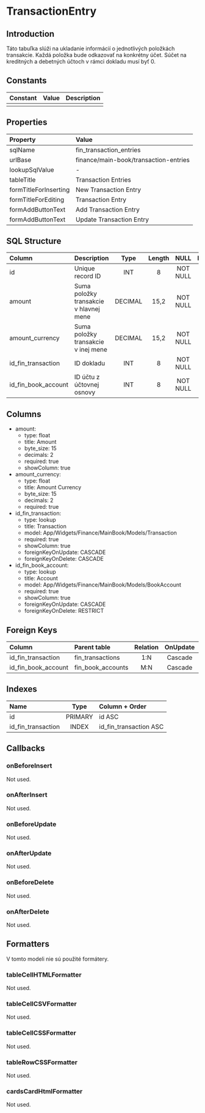 # TransactionEntry

## Introduction

Táto tabuľka slúži na ukladanie informácií o jednotlivých položkách transakcie. Každá položka bude odkazovať na konkrétny účet. Súčet na kreditných a debetných účtoch v rámci dokladu musí byť 0. 

## Constants

| Constant | Value | Description |
| -------- | ----- | ----------- |
|          |       |             |

## Properties

| Property              | Value                                 |
| :-------------------- | :------------------------------------ |
| sqlName               | fin_transaction_entries               |
| urlBase               | finance/main-book/transaction-entries |
| lookupSqlValue        | -                                     |
| tableTitle            | Transaction Entries                   |
| formTitleForInserting | New Transaction Entry                 |
| formTitleForEditing   | Transaction Entry                     |
| formAddButtonText     | Add Transaction Entry                 |
| formAddButtonText     | Update Transaction Entry              |

## SQL Structure

| Column              | Description                            | Type    | Length | NULL     | Default |
| :------------------ | :------------------------------------- | :-----: | :----: | :------: | :-----: |
| id                  | Unique record ID                       | INT     | 8      | NOT NULL | 0       |
| amount              | Suma položky transakcie v hlavnej mene | DECIMAL | 15,2   | NOT NULL | 0       |
| amount_currency     | Suma položky transakcie v inej mene    | DECIMAL | 15,2   | NOT NULL | 0       |
| id_fin_transaction  | ID dokladu                             | INT     | 8      | NOT NULL | 0       |
| id_fin_book_account | ID účtu z účtovnej osnovy              | INT     | 8      | NOT NULL | 0       |

## Columns

* amount:
  * type: float
  * title: Amount
  * byte_size: 15
  * decimals: 2
  * required: true
  * showColumn: true
* amount_currency:
  * type: float
  * title: Amount Currency
  * byte_size: 15
  * decimals: 2
  * required: true
* id_fin_transaction:
  * type: lookup
  * title: Transaction
  * model: App/Widgets/Finance/MainBook/Models/Transaction
  * required: true
  * showColumn: true
  * foreignKeyOnUpdate: CASCADE
  * foreignKeyOnDelete: CASCADE
* id_fin_book_account:
  * type: lookup
  * title: Account
  * model: App/Widgets/Finance/MainBook/Models/BookAccount
  * required: true
  * showColumn: true
  * foreignKeyOnUpdate: CASCADE
  * foreignKeyOnDelete: RESTRICT

## Foreign Keys

| Column              | Parent table      | Relation | OnUpdate | OnDelete |
| :------------------ | :---------------- | :------: | :------: | :------: |
| id_fin_transaction  | fin_transactions  | 1:N      | Cascade  | Cascade  |
| id_fin_book_account | fin_book_accounts | M:N      | Cascade  | Restrict |

## Indexes

| Name               | Type    | Column + Order         |
| :----------------- | :-----: | :--------------------- |
| id                 | PRIMARY | id ASC                 |
| id_fin_transaction | INDEX   | id_fin_transaction ASC |

## Callbacks

### onBeforeInsert

Not used.

### onAfterInsert

Not used.

### onBeforeUpdate

Not used.

### onAfterUpdate

Not used.

### onBeforeDelete

Not used.

### onAfterDelete

Not used.

## Formatters

V tomto modeli nie sú použité formátery.

### tableCellHTMLFormatter

Not used.

### tableCellCSVFormatter

Not used.

### tableCellCSSFormatter

Not used.

### tableRowCSSFormatter

Not used.

### cardsCardHtmlFormatter

Not used.
